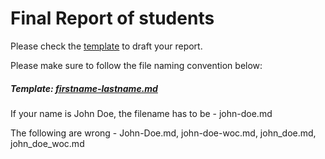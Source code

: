 # Final Report of students

Please check the [template](firstname-lastname.md) to draft your report.

Please make sure to follow the file naming convention below:

##### Template: [firstname-lastname.md](firstname-lastname.md)

If your name is John Doe, the filename has to be - john-doe.md

The following are wrong - John-Doe.md, john-doe-woc.md, john_doe.md, john_doe_woc.md 
